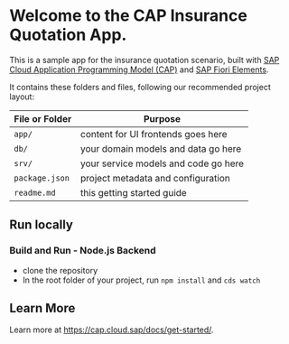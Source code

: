 # Welcome to the CAP Insurance Quotation App.

This is a sample app for the insurance quotation scenario, built with [SAP Cloud Application Programming Model (CAP)](https://cap.cloud.sap/docs/) and [SAP Fiori Elements](https://experience.sap.com/fiori-design-web/smart-templates/).

It contains these folders and files, following our recommended project layout:

File or Folder | Purpose
---------|----------
`app/` | content for UI frontends goes here
`db/` | your domain models and data go here
`srv/` | your service models and code go here
`package.json` | project metadata and configuration
`readme.md` | this getting started guide


## Run locally
### Build and Run - Node.js Backend
- clone the repository
- In the root folder of your project, run `npm install` and `cds watch` 


## Learn More

Learn more at https://cap.cloud.sap/docs/get-started/.
